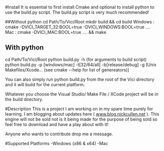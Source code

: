 #Install
It is essential to first install Cmake and optional to install python to use the build.py script. The build.py script is very much recommended!

##Without python 
cd Path/To/Vici/Root
mkdir build && cd build
Windows : cmake -DVICI_TARGET_32:BOOL=true -DVICI_WINDOWS:BOOL=true ..\..
Mac : cmake -DVICI_MAC:BOOL=true ..\.. && make

## With python
cd Path/To/Vici/Root
python build.py -h (for arguments to build script)
python build.py -p [windows/mac] -t[32/64/all] -b[release/debug] -g [Unix Makefiles/Xcode... (see cmake --help for list of genereators)]

You can also simply run
python build.py 
from the root of the Vici directory and it will build for the current platform.

Whatever you choose the Visual Studio/ Make File / XCode project will be in the build directory.

#Description
This is a project I am working on in my spare time purely for learning. I am blogging about updates here ( www.blog.nickcullen.net ). This engine will not be sold not is it being made for the purpose of being sold so feel free to download and have a play about with it!

Anyone who wants to contribute drop me a message. 

#Supported Platforms
-Windows (x86 & x64)
-Mac
